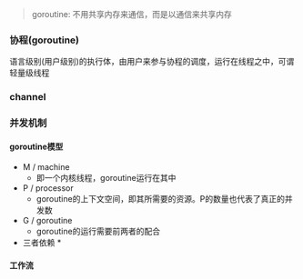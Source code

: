 > goroutine: 不用共享内存来通信，而是以通信来共享内存
### 协程(goroutine)
语言级别(用户级别)的执行体，由用户来参与协程的调度，运行在线程之中，可谓轻量级线程
### channel
### 并发机制
#### goroutine模型
* M / machine
  * 即一个内核线程，goroutine运行在其中
* P / processor
  * goroutine的上下文空间，即其所需要的资源。P的数量也代表了真正的并发数
* G / goroutine
  * goroutine的运行需要前两者的配合
* 三者依赖
  * 
#### 工作流
